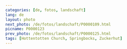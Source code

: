 ```yaml
---
categories: [de, fotos, landschaft]
lang: de
layout: photo
next_photo: /de/fotos/landschaft/P0000109.html
picname: P0000123
prev_photo: /de/fotos/landschaft/P0000125.html
tags: [Hottentotten Church, Springbocks, Zuckerhut]
---
```

